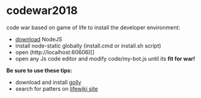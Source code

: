 # codewar2018
code war based on game of life
to install the developer environment: 
* [download](https://nodejs.org/en/download/) NodeJS
* install node-static globally (install.cmd or install.sh script)
* open (http://localhost:60606)[]
* open any Js code editor and modify code/my-bot.js until its **fit for war!**

**Be sure to use these tips:**
* download and install [golly](https://sourceforge.net/projects/golly/files/golly/golly-3.2/)
* search for patters on [lifewiki site](http://www.conwaylife.com/wiki/Category:Patterns)
